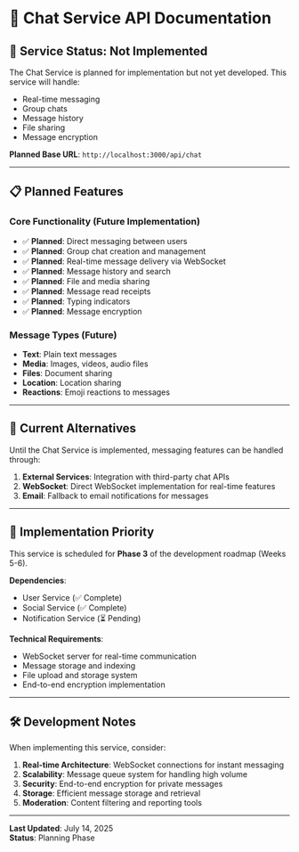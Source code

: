 # 💬 Chat Service API Documentation

## 🚧 Service Status: Not Implemented

The Chat Service is planned for implementation but not yet developed. This service will handle:

- Real-time messaging
- Group chats
- Message history
- File sharing
- Message encryption

**Planned Base URL**: `http://localhost:3000/api/chat`

---

## 📋 Planned Features

### Core Functionality (Future Implementation)
- ✅ **Planned**: Direct messaging between users
- ✅ **Planned**: Group chat creation and management
- ✅ **Planned**: Real-time message delivery via WebSocket
- ✅ **Planned**: Message history and search
- ✅ **Planned**: File and media sharing
- ✅ **Planned**: Message read receipts
- ✅ **Planned**: Typing indicators
- ✅ **Planned**: Message encryption

### Message Types (Future)
- **Text**: Plain text messages
- **Media**: Images, videos, audio files
- **Files**: Document sharing
- **Location**: Location sharing
- **Reactions**: Emoji reactions to messages

---

## 🔧 Current Alternatives

Until the Chat Service is implemented, messaging features can be handled through:

1. **External Services**: Integration with third-party chat APIs
2. **WebSocket**: Direct WebSocket implementation for real-time features
3. **Email**: Fallback to email notifications for messages

---

## 📝 Implementation Priority

This service is scheduled for **Phase 3** of the development roadmap (Weeks 5-6).

**Dependencies**:
- User Service (✅ Complete)
- Social Service (✅ Complete)
- Notification Service (⏳ Pending)

**Technical Requirements**:
- WebSocket server for real-time communication
- Message storage and indexing
- File upload and storage system
- End-to-end encryption implementation

---

## 🛠️ Development Notes

When implementing this service, consider:

1. **Real-time Architecture**: WebSocket connections for instant messaging
2. **Scalability**: Message queue system for handling high volume
3. **Security**: End-to-end encryption for private messages
4. **Storage**: Efficient message storage and retrieval
5. **Moderation**: Content filtering and reporting tools

---

**Last Updated**: July 14, 2025  
**Status**: Planning Phase
